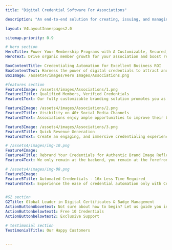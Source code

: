 ```yaml
---
title: "Digital Credential Software For Associations"

description: "An end-to-end solution for creating, issuing, and managing certificates and badges for associations and communities."

layout: V4LayoutInnerpages2.0

sitemap.priority: 0.9

# hero section
HeroTitle: Power Your Membership Programs with A Customizable, Secured, and Innovative Credentialing Solution
HeroText: Drive organic member growth for your association and boost revenue generation by issuing digital credentials.

BoxContentTitle: Credentialing Automation for Excellent Business ROI
BoxContentText: Harness the power of digital credentials to attract and engage members to your association programs. Our platform enables association program managers to track the level of member engagement and instantly take action to scale the membership program.<br> We seamlessly integrate with your existing learning management systems (LMSs) for a streamlined credentialing solution.
BoxImage: /assets4/images/Hero Images/Associations.png

#features section
Feature1Image: /assets4/images/Associations/1.png
Feature1Title: Qualified Members, Verified Credentials
Feature1Text: Our fully customizable branding solution promotes you as the face of a certification program. You have complete control over the credential look and feel. As you start delivering verifiable certificates & open badges, a greater number of competent members start joining your programs.

Feature2Image: /assets4/images/Associations/2.png
Feature2Title: Visibility on 40+ Social Media Channels
Feature2Text: Associations enjoy ample opportunities to improve their brand image and visibility with CertifyMe. Our socially shareable, immutable, portable, and secure e-certificates and micro badges are fit for an online demonstration. Association members can easily showcase their skills on social media channels to reach a broader audience. The instant share feature enables associations to gain wider recognition and attract new members without added costs.

Feature3Image: /assets4/images/Associations/3.png
Feature3Title: Quick Revenue Generation
Feature3Text: Create an engaging, and immersive credentialing experience for your members. Let them dive deeper into the activities they can perform using the credentials. Make them a part of online profiles or engage new members through the branding features, our digital certificates are the perfect solution to generate revenue streams.

# /assets4/images/img-10.png
Feature4Image: 
Feature4Title: Rebrand Your Credentials for Authentic Brand Image Reflection
Feature4Text: We only remain at the backend, you remain at the forefront. Our customizable digital credentialing platform offers a branding experience like no other. We let you enjoy complete control over your credential header, footer, and navbar along with specially designated places online for brand promotion. Your marketing needs are sorted just by onboarding us.

# /assets4/images/img-08.png
Feature5Image:
Feature5Title: Automated Credentials - 16x Less Time Required
Feature5Text: Experience the ease of credential automation only with CertifyMe. Quick delivery and tracking of as many credentials as you issue. Don’t be in the dark anymore about the future of credentials offered by you - track them down whenever you want, wherever you want.<br> Integrate us into your learning management system (LMSs) for a simplified yet effective credential management solution.


#G2 section
G2Title: Global Leader in Digital Certificates & Badge Management
ActionButtonAbovetext: Not sure about how to begin? Let us guide you in the right direction!
ActionButtonbelowtext1: Free 10 Credentials
ActionButtonbelowtext2: Exclusive Support

# testimonial section
TestimonialTitle: Our Happy Customers


---
```

